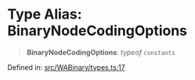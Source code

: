 # Type Alias: BinaryNodeCodingOptions

> **BinaryNodeCodingOptions**: *typeof* `constants`

Defined in: [src/WABinary/types.ts:17](https://github.com/Fokusdotid/bail/blob/3856b89f13bbe82f2e10396a28cd4ef2089de845/src/WABinary/types.ts#L17)
